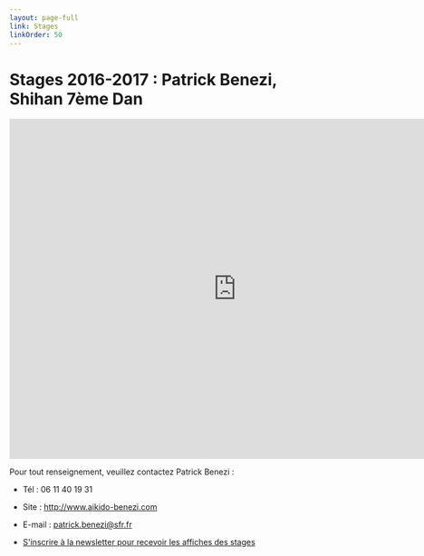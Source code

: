 ```yaml
---
layout: page-full
link: Stages
linkOrder: 50
---
```


# Stages 2016-2017 : Patrick Benezi, Shihan 7ème Dan

<iframe src="https://calendar.google.com/calendar/embed?showDate=0&amp;showPrint=0&amp;showTitle=0&amp;showCalendars=0&amp;showTz=0&amp;height=600&amp;wkst=2&amp;bgcolor=%23333333&amp;src=fr.french%23holiday%40group.v.calendar.google.com&amp;color=%232952A3&amp;src=2e6mqib6h7mus3ekj4kjas6cdk%40group.calendar.google.com&amp;color=%23A32929&amp;ctz=Europe%2FParis" style="border-width:0" width="800" height="600" frameborder="0" scrolling="no"></iframe>

Pour tout renseignement, veuillez contactez Patrick Benezi :

- Tél : 06 11 40 19 31

- Site : <a href="http://www.aikido-benezi.com" target="_blank">http://www.aikido-benezi.com</a>

- E-mail : <a href="mailto:patrick.benezi@sfr.fr">patrick.benezi@sfr.fr</a>

- <a href="http://www.aikido-benezi.com/abo_news/index.php" target="_blank">S'inscrire à la newsletter pour recevoir les affiches des stages</a>
